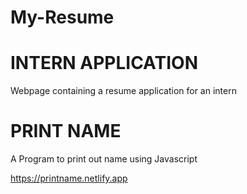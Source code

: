 # My-Resume

# INTERN APPLICATION
Webpage containing a resume application for an intern

# PRINT NAME
A Program to print out name using Javascript

https://printname.netlify.app